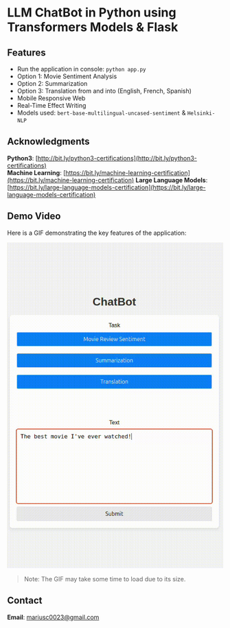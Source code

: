 # LLM ChatBot in Python using Transformers Models & Flask

## Features
- Run the application in console: `python app.py`
- Option 1: Movie Sentiment Analysis
- Option 2: Summarization
- Option 3: Translation from and into (English, French, Spanish)
- Mobile Responsive Web
- Real-Time Effect Writing
- Models used: `bert-base-multilingual-uncased-sentiment` & `Helsinki-NLP`

## Acknowledgments

**Python3**: [http://bit.ly/python3-certifications](http://bit.ly/python3-certifications)  
**Machine Learning**: [https://bit.ly/machine-learning-certification](https://bit.ly/machine-learning-certification)
**Large Language Models**: [https://bit.ly/large-language-models-certification](https://bit.ly/large-language-models-certification)


## Demo Video

Here is a GIF demonstrating the key features of the application:

![Demo Video](https://github.com/marius2347/LLM-ChatBot-in-Python-using-Flask/blob/main/video.gif)

> Note: The GIF may take some time to load due to its size.

## Contact

**Email**: mariusc0023@gmail.com
